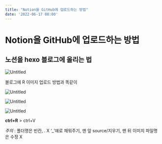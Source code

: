 ```yaml
---
title: "Notion을 GitHub에 업로드하는 방법"
date: '2022-06-17 08:00'
---
```

# Notion을 GitHub에 업로드하는 방법

## 노션을 hexo 블로그에 올리는 법

![Untitled](images/Notion_github_commit/Untitled.png)

블로그에 R 이미지 업로드 방법과 똑같이

![Untitled](images/Notion_github_commit/Untitled%201.png)

![Untitled](images/Notion_github_commit/Untitled%202.png)

![Untitled](images/Notion_github_commit/Untitled%203.png)

 **ctrl+R** > ctrl+V   

*주의* : 폴더명은 빈칸, . X ‘_’얘로 채워주기, 맨 앞 source/지우기, 맨 뒤 이미지 파일명은 수정 X